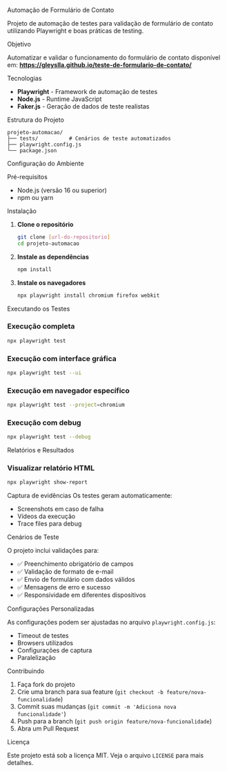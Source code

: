 Automação de Formulário de Contato

Projeto de automação de testes para validação de formulário de contato utilizando Playwright e boas práticas de testing.

Objetivo

Automatizar e validar o funcionamento do formulário de contato disponível em:
**https://gleyslla.github.io/teste-de-formulario-de-contato/**

Tecnologias

- **Playwright** - Framework de automação de testes
- **Node.js** - Runtime JavaScript
- **Faker.js** - Geração de dados de teste realistas

Estrutura do Projeto

```
projeto-automacao/
├── tests/          # Cenários de teste automatizados
├── playwright.config.js
└── package.json
```

Configuração do Ambiente

Pré-requisitos
- Node.js (versão 16 ou superior)
- npm ou yarn

Instalação

1. **Clone o repositório**
   ```bash
   git clone [url-do-repositorio]
   cd projeto-automacao
   ```

2. **Instale as dependências**
   ```bash
   npm install
   ```

3. **Instale os navegadores**
   ```bash
   npx playwright install chromium firefox webkit
   ```

Executando os Testes

### Execução completa
```bash
npx playwright test
```

### Execução com interface gráfica
```bash
npx playwright test --ui
```

### Execução em navegador específico
```bash
npx playwright test --project=chromium
```

### Execução com debug
```bash
npx playwright test --debug
```

Relatórios e Resultados

### Visualizar relatório HTML
```bash
npx playwright show-report
```

Captura de evidências
Os testes geram automaticamente:
- Screenshots em caso de falha
- Vídeos da execução
- Trace files para debug

Cenários de Teste

O projeto inclui validações para:
- ✅ Preenchimento obrigatório de campos
- ✅ Validação de formato de e-mail
- ✅ Envio de formulário com dados válidos
- ✅ Mensagens de erro e sucesso
- ✅ Responsividade em diferentes dispositivos

 Configurações Personalizadas

As configurações podem ser ajustadas no arquivo `playwright.config.js`:
- Timeout de testes
- Browsers utilizados
- Configurações de captura
- Paralelização


Contribuindo

1. Faça fork do projeto
2. Crie uma branch para sua feature (`git checkout -b feature/nova-funcionalidade`)
3. Commit suas mudanças (`git commit -m 'Adiciona nova funcionalidade'`)
4. Push para a branch (`git push origin feature/nova-funcionalidade`)
5. Abra um Pull Request

Licença

Este projeto está sob a licença MIT. Veja o arquivo `LICENSE` para mais detalhes.

